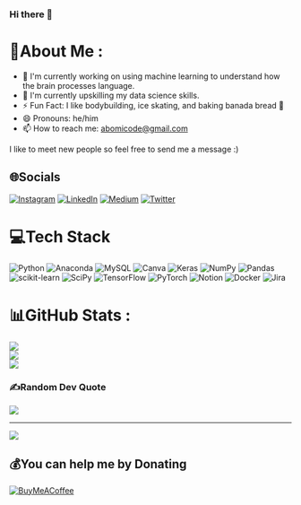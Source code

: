 ### Hi there 👋

<!--
**simpleParadox/simpleParadox** is a ✨ _special_ ✨ repository because its `README.md` (this file) appears on your GitHub profile.

Here are some ideas to get you started:

- 🔭 I’m currently working on ...
- 🌱 I’m currently learning ...
- 👯 I’m looking to collaborate on ...
- 🤔 I’m looking for help with ...
- 💬 Ask me about ...
- 📫 How to reach me: ...
- 😄 Pronouns: ...
- ⚡ Fun fact: ...
-->



# 💫About Me :
- 🔭 I'm currently working on using machine learning to understand how the brain processes language.
- 🌱 I'm currently upskilling my data science skills.
- ⚡ Fun Fact: I like bodybuilding, ice skating, and baking banada bread 🍞 
- 😄 Pronouns: he/him
- 📫 How to reach me: abomicode@gmail.com

I like to meet new people so feel free to send me a message :)

## 🌐Socials
[![Instagram](https://img.shields.io/badge/Instagram-%23E4405F.svg?logo=Instagram&logoColor=white)](https://www.instagram.com/simple_paradox/) [![LinkedIn](https://img.shields.io/badge/LinkedIn-%230077B5.svg?logo=linkedin&logoColor=white)](https://www.linkedin.com/in/rohansaha60/) [![Medium](https://img.shields.io/badge/Medium-12100E?logo=medium&logoColor=white)](https://medium.com/@simpleparadox) [![Twitter](https://img.shields.io/badge/Twitter-%231DA1F2.svg?logo=Twitter&logoColor=white)](https://twitter.com/rohansaha60) 

# 💻Tech Stack
![Python](https://img.shields.io/badge/python-3670A0?style=for-the-badge&logo=python&logoColor=ffdd54) ![Anaconda](https://img.shields.io/badge/Anaconda-%2344A833.svg?style=for-the-badge&logo=anaconda&logoColor=white) ![MySQL](https://img.shields.io/badge/mysql-%2300f.svg?style=for-the-badge&logo=mysql&logoColor=white) ![Canva](https://img.shields.io/badge/Canva-%2300C4CC.svg?style=for-the-badge&logo=Canva&logoColor=white) ![Keras](https://img.shields.io/badge/Keras-%23D00000.svg?style=for-the-badge&logo=Keras&logoColor=white) ![NumPy](https://img.shields.io/badge/numpy-%23013243.svg?style=for-the-badge&logo=numpy&logoColor=white) ![Pandas](https://img.shields.io/badge/pandas-%23150458.svg?style=for-the-badge&logo=pandas&logoColor=white) ![scikit-learn](https://img.shields.io/badge/scikit--learn-%23F7931E.svg?style=for-the-badge&logo=scikit-learn&logoColor=white) ![SciPy](https://img.shields.io/badge/SciPy-%230C55A5.svg?style=for-the-badge&logo=scipy&logoColor=%white) ![TensorFlow](https://img.shields.io/badge/TensorFlow-%23FF6F00.svg?style=for-the-badge&logo=TensorFlow&logoColor=white) ![PyTorch](https://img.shields.io/badge/PyTorch-%23EE4C2C.svg?style=for-the-badge&logo=PyTorch&logoColor=white) ![Notion](https://img.shields.io/badge/Notion-%23000000.svg?style=for-the-badge&logo=notion&logoColor=white) ![Docker](https://img.shields.io/badge/docker-%230db7ed.svg?style=for-the-badge&logo=docker&logoColor=white) ![Jira](https://img.shields.io/badge/jira-%230A0FFF.svg?style=for-the-badge&logo=jira&logoColor=white)
# 📊GitHub Stats :
![](https://github-readme-stats.vercel.app/api?username=simpleParadox&theme=synthwave&hide_border=false&include_all_commits=false&count_private=true)<br/>
![](https://github-readme-streak-stats.herokuapp.com/?user=simpleParadox&theme=synthwave&hide_border=false)<br/>
![](https://github-readme-stats.vercel.app/api/top-langs/?username=simpleParadox&theme=synthwave&hide_border=false&include_all_commits=false&count_private=true&layout=compact)

### ✍️Random Dev Quote
![](https://quotes-github-readme.vercel.app/api?type=horizontal&theme=dark)

---
[![](https://visitcount.itsvg.in/api?id=simpleParadox&icon=6&color=11)](https://visitcount.itsvg.in)

  ## 💰You can help me by Donating
  [![BuyMeACoffee](https://img.shields.io/badge/Buy%20Me%20a%20Coffee-ffdd00?style=for-the-badge&logo=buy-me-a-coffee&logoColor=black)](https://www.buymeacoffee.com/rsaha) 

  <!-- Proudly created with GPRM ( https://gprm.itsvg.in ) -->
  
